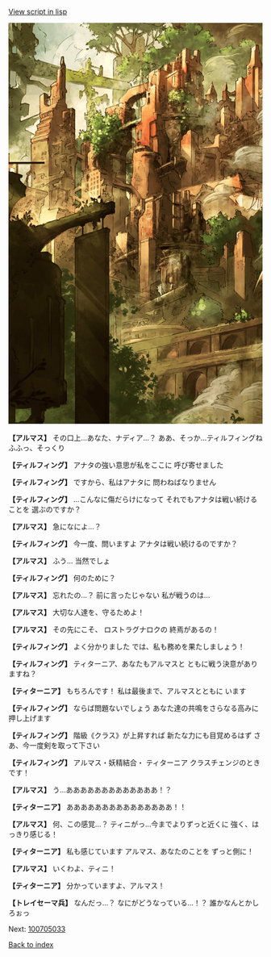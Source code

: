 [View script in lisp](../scripts/100705031.txt)

![beast_world_town2.png](../images/backgrounds/beast_world_town2.png)

**【アルマス】**
その口上…あなた、ナディア…？
ああ、そっか…ティルフィングね
ふふっ、そっくり

**【ティルフィング】**
アナタの強い意思が私をここに
呼び寄せました

**【ティルフィング】**
ですから、私はアナタに
問わねばなりません

**【ティルフィング】**
…こんなに傷だらけになって
それでもアナタは戦い続けることを
選ぶのですか？

**【アルマス】**
急になによ…？

**【ティルフィング】**
今一度、問いますよ
アナタは戦い続けるのですか？

**【アルマス】**
ふう…
当然でしょ

**【ティルフィング】**
何のために？

**【アルマス】**
忘れたの…？
前に言ったじゃない
私が戦うのは…

**【アルマス】**
大切な人達を、守るためよ！

**【アルマス】**
その先にこそ、
ロストラグナロクの
終焉があるの！

**【ティルフィング】**
よく分かりました
では、私も務めを果たしましょう！

**【ティルフィング】**
ティターニア、あなたもアルマスと
ともに戦う決意がありますね？

**【ティターニア】**
もちろんです！
私は最後まで、アルマスとともに
います

**【ティルフィング】**
ならば問題ないでしょう
あなた達の共鳴をさらなる高みに
押し上げます

**【ティルフィング】**
階級《クラス》が上昇すれば
新たな力にも目覚めるはず
さあ、今一度剣を取って下さい

**【ティルフィング】**
アルマス・妖精結合・
ティターニア
クラスチェンジのときです！

**【アルマス】**
う…あああああああああああああ！？

**【ティターニア】**
あああああああああああああああ！！

**【アルマス】**
何、この感覚…？
ティニがっ…今までよりずっと近くに
強く、はっきり感じる！

**【ティターニア】**
私も感じています
アルマス、あなたのことを
ずっと側に！

**【アルマス】**
いくわよ、ティニ！

**【ティターニア】**
分かっていますよ、アルマス！

**【トレイセーマ兵】**
なんだっ…？
なにがどうなっている…！？
誰かなんとかしろぉっ

Next: [100705033](100705033.md)

[Back to index](index.md)
